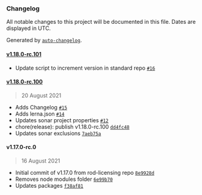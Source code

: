### Changelog

All notable changes to this project will be documented in this file. Dates are displayed in UTC.

Generated by [`auto-changelog`](https://github.com/CookPete/auto-changelog).

#### [v1.18.0-rc.101](https://github.com/DEFRA/iwtf-connectors-lib/compare/v1.18.0-rc.100...v1.18.0-rc.101)

- Update script to increment version in standard repo [`#16`](https://github.com/DEFRA/iwtf-connectors-lib/pull/16)

#### [v1.18.0-rc.100](https://github.com/DEFRA/iwtf-connectors-lib/compare/v1.17.0-rc.0...v1.18.0-rc.100)

> 20 August 2021

- Adds Changelog [`#15`](https://github.com/DEFRA/iwtf-connectors-lib/pull/15)
- Adds lerna.json [`#14`](https://github.com/DEFRA/iwtf-connectors-lib/pull/14)
- Updates sonar project properties [`#12`](https://github.com/DEFRA/iwtf-connectors-lib/pull/12)
- chore(release): publish v1.18.0-rc.100 [`dd4fc48`](https://github.com/DEFRA/iwtf-connectors-lib/commit/dd4fc48a2484abdc422573b7b8bcdfb21fea2202)
- Updates sonar exclusions [`7aeb75a`](https://github.com/DEFRA/iwtf-connectors-lib/commit/7aeb75a80a65216ae87be352a6a3b496c484e268)

#### v1.17.0-rc.0

> 16 August 2021

- Initial commit of v1.17.0 from rod-licensing repo [`8e9928d`](https://github.com/DEFRA/iwtf-connectors-lib/commit/8e9928d780df1ddb2149fbbbf655670d68f662c1)
- Removes node modules folder [`6e99b70`](https://github.com/DEFRA/iwtf-connectors-lib/commit/6e99b701b74957bf50e01f81085264443803ed31)
- Updates packages [`f38af81`](https://github.com/DEFRA/iwtf-connectors-lib/commit/f38af81ea86138dbf31a1f01bf6e87fe46d28517)
